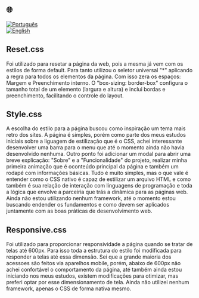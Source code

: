 ## 🌐
[![Português](https://img.shields.io/badge/-Português-green)](./README_css_explicacao.md)  
[![English](https://img.shields.io/badge/-English-blue)](./README_css_explanation.md)

## Reset.css 
 
Foi utilizado para resetar a página da web, pois a mesma já vem com os estilos de forma default. Para tanto utilizou o seletor universal "*" aplicando a regra para todos os elementos da página. Com isso zera os espaços: Margem e Preenchimento interno. O "box-sizing: border-box" configura o tamanho total de um elemento (largura e altura) e inclui bordas e preenchimento, facilitando o controle do layout.

## Style.css
A escolha do estilo para a página buscou como inspiração um tema mais retro dos sites. A página é simples, porém como parte dos meus estudos iniciais sobre a liguagem de estilização que é o CSS, achei interessante desenvolver uma barra para o menu que até o momento ainda não havia desenvolvido nenhuma. Outro ponto foi adicionar um modal para abrir uma breve explicação: "Sobre" e a "Funcionalidade" do projeto, realizar minha primeira animação que é oconteúdo principal da página e também um rodapé com informações básicas. Tudo é muito simples, mas o que vale é entender como o CSS nativo é capaz de estilizar um arquivo HTML e como também é sua relação de interação com linguagens de programação e toda a lógica que envolve a parceiria que trás a dinâmica para as páginas web. Ainda não estou utilizando nenhum framework, até o momento estou buscando endender os fundamentos e como devem ser aplicados juntamente com as boas práticas de desenvolvimento web.

## Responsive.css

Foi utilizado para proporcionar responsividade a página quando se tratar de telas até 600px. Para isso toda a estrutura do estilo foi modificada para responder a telas até essa dimensão. Sei que a grande maioria dos acessoes são feitos via aparelhos mobile, porém, abaixo de 600px não achei confortável o comportamento da página, até também ainda estou iniciando nos meus estudos, existem modificações para otimizar, mas preferi optar por esse dimensionamento de tela. Ainda não utilizei nenhum framework, apenas o CSS de forma nativa mesmo.